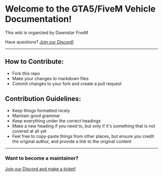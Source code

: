 # Welcome to the GTA5/FiveM Vehicle Documentation!
This wiki is organized by Dawnstar FiveM

Have questions? [Join our Discord!](https://discord.gg/zH3k624aSv)

*****
## How to Contribute:
* Fork this repo
* Make your changes to markdown files
* Commit changes to your fork and create a pull request

## Contribution Guidelines:

*   Keep things formatted nicely
*   Maintain good grammar
*   Keep everything under the correct headings
*   Make a new heading if you need to, but only if it's something that is not covered at all yet
*   Feel free to copy-paste things from other places, but ensure you credit the original author, and provide a link to the original content

*****
### Want to become a maintainer?
[Join our Discord and make a ticket!](https://discord.gg/zH3k624aSv)
